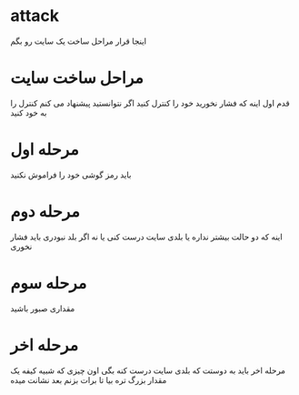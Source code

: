 # attack 
اینجا قرار مراحل ساخت یک سایت رو بگم 
# مراحل ساخت سایت 
قدم اول اینه که فشار نخورید خود را کنترل کنید اگر نتوانستید پیشنهاد می کنم کنترل را به خود کنید 
# مرحله اول 
باید رمز گوشی خود را فراموش نکنید 
# مرحله دوم 
اینه که دو حالت بیشتر نداره یا بلدی سایت درست کنی یا نه اگر بلد نبودری باید فشار نخوری 
# مرحله سوم
مقداری صبور باشید
# مرحله اخر 
مرحله اخر باید به دوستت که بلدی سایت درست کنه بگی اون چیزی که شبیه کیفه یک مقدار بزرگ تره بیا تا برات بزنم بعد نشانت میده 











